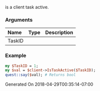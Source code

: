 is a client task active.
### Arguments
**Name**|**Type**|**Description**
:---|:---|:---
TaskID||

### Example

```perl
my $TaskID = 1;
my $val = $client->IsTaskActive($TaskID);
quest::say($val); # Returns bool
```


Generated On 2018-04-29T00:35:14-07:00
